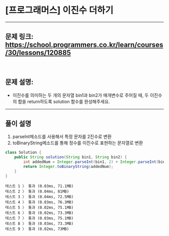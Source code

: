 # [프로그래머스] 이진수 더하기

---

## 문제 링크: https://school.programmers.co.kr/learn/courses/30/lessons/120885

<br>

## 문제 설명:

- 이진수를 의미하는 두 개의 문자열 bin1과 bin2가 매개변수로 주어질 때, 두 이진수의 합을 return하도록 solution 함수를 완성해주세요.

---

## 풀이 설명

1. parseInt메소드를 사용해서 특정 문자를 2진수로 변환
2. toBinaryString메소드를 통해 정수를 이진수로 표현하는 문자열로 변환

```java
class Solution {
    public String solution(String bin1, String bin2) {
        int addedNum = Integer.parseInt(bin1, 2) + Integer.parseInt(bin2, 2);
        return Integer.toBinaryString(addedNum);
    }
}
```
```text
테스트 1 〉	통과 (0.03ms, 71.1MB)
테스트 2 〉	통과 (0.04ms, 81MB)
테스트 3 〉	통과 (0.04ms, 72.5MB)
테스트 4 〉	통과 (0.03ms, 76.3MB)
테스트 5 〉	통과 (0.02ms, 75.1MB)
테스트 6 〉	통과 (0.02ms, 73.3MB)
테스트 7 〉	통과 (0.03ms, 75.1MB)
테스트 8 〉	통과 (0.03ms, 73.3MB)
테스트 9 〉	통과 (0.02ms, 73MB)
```